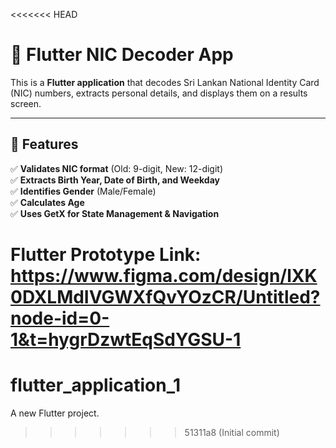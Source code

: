 <<<<<<< HEAD
# 📌 Flutter NIC Decoder App  

This is a **Flutter application** that decodes Sri Lankan National Identity Card (NIC) numbers, extracts personal details, and displays them on a results screen.

---

## 📌 Features  
✅ **Validates NIC format** (Old: 9-digit, New: 12-digit)  
✅ **Extracts Birth Year, Date of Birth, and Weekday**  
✅ **Identifies Gender** (Male/Female)  
✅ **Calculates Age**  
✅ **Uses GetX for State Management & Navigation**  


Flutter Prototype Link: https://www.figma.com/design/lXK0DXLMdIVGWXfQvYOzCR/Untitled?node-id=0-1&t=hygrDzwtEqSdYGSU-1
=======
# flutter_application_1

A new Flutter project.
>>>>>>> 51311a8 (Initial commit)
